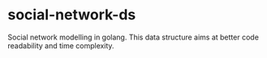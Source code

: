 # social-network-ds

Social network modelling in golang. This data structure aims at better code readability and time complexity.
